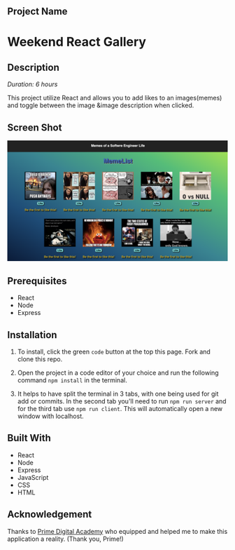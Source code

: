 ## Project Name

# Weekend React Gallery


## Description

_Duration: 6 hours_

This project utilize React and allows you to add likes to an images(memes) and toggle between the image &image description when clicked. 

## Screen Shot
![Weekend React Gallery](public/images/ReactGallery.jpg)

## Prerequisites 

- React
- Node
- Express

## Installation

1. To install, click the green `code` button at the top this page. Fork and clone this repo.

2. Open the project in a code editor of your choice and run the following command `npm install` in the terminal. 

3. It helps to have split the terminal in 3 tabs, with one being used for git add or commits. In the second tab you'll need to run `npm run server` and for the third tab use `npm run client`. This will automatically open a new window with localhost.

## Built With 

- React
- Node
- Express 
- JavaScript
- CSS
- HTML

## Acknowledgement 

Thanks to [Prime Digital Academy](www.primeacademy.io) who equipped and helped me to make this application a reality. (Thank you, Prime!)